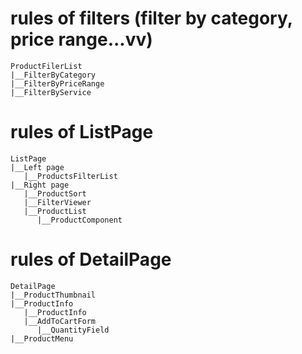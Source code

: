 # rules of filters (filter by category, price range...vv)

```
ProductFilerList
|__FilterByCategory
|__FilterByPriceRange
|__FilterByService
```

# rules of ListPage

```
ListPage
|__Left page
   |__ProductsFilterList
|__Right page
   |__ProductSort
   |__FilterViewer
   |__ProductList
      |__ProductComponent
```

# rules of DetailPage

```
DetailPage
|__ProductThumbnail
|__ProductInfo
   |__ProductInfo
   |__AddToCartForm
      |__QuantityField
|__ProductMenu
```
